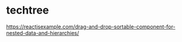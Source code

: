# techtree

https://reactjsexample.com/drag-and-drop-sortable-component-for-nested-data-and-hierarchies/
